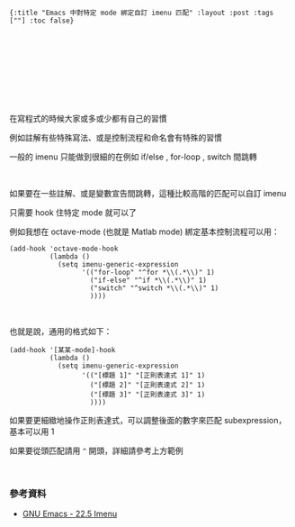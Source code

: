     {:title "Emacs 中對特定 mode 綁定自訂 imenu 匹配" :layout :post :tags [""] :toc false}


# 　　


## 　

在寫程式的時候大家或多或少都有自己的習慣

例如註解有些特殊寫法、或是控制流程和命名會有特殊的習慣

一般的 imenu 只能做到很細的在例如 if/else , for-loop , switch 間跳轉

<br>

如果要在一些註解、或是變數宣告間跳轉，這種比較高階的匹配可以自訂 imenu

只需要 hook 住特定 mode 就可以了

例如我想在 octave-mode (也就是 Matlab mode) 綁定基本控制流程可以用：

    (add-hook 'octave-mode-hook
              (lambda ()
                (setq imenu-generic-expression
                      '(("for-loop" "^for *\\(.*\\)" 1)
                        ("if-else" "^if *\\(.*\\)" 1)
                        ("switch" "^switch *\\(.*\\)" 1)
                        ))))

<br>

也就是說，通用的格式如下：

    (add-hook '[某某-mode]-hook
              (lambda ()
                (setq imenu-generic-expression
                      '(("[標題 1]" "[正則表達式 1]" 1)
                        ("[標題 2]" "[正則表達式 2]" 1)
                        ("[標題 3]" "[正則表達式 3]" 1)
                        ))))

如果要更細緻地操作正則表達式，可以調整後面的數字來匹配 subexpression，基本可以用 1

如果要從頭匹配請用 `^` 開頭，詳細請參考上方範例

<br>


### 參考資料

-   [GNU Emacs - 22.5 Imenu](https://www.gnu.org/software/emacs/manual/html_node/elisp/Imenu.html)

